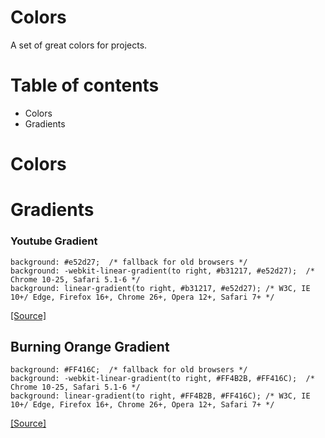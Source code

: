 # Colors
A set of great colors for projects.

# Table of contents
- Colors
- Gradients

# Colors

# Gradients

### Youtube Gradient

```
background: #e52d27;  /* fallback for old browsers */
background: -webkit-linear-gradient(to right, #b31217, #e52d27);  /* Chrome 10-25, Safari 5.1-6 */
background: linear-gradient(to right, #b31217, #e52d27); /* W3C, IE 10+/ Edge, Firefox 16+, Chrome 26+, Opera 12+, Safari 7+ */
```
[[Source]](https://uigradients.com/#YouTube)


## Burning Orange Gradient

```
background: #FF416C;  /* fallback for old browsers */
background: -webkit-linear-gradient(to right, #FF4B2B, #FF416C);  /* Chrome 10-25, Safari 5.1-6 */
background: linear-gradient(to right, #FF4B2B, #FF416C); /* W3C, IE 10+/ Edge, Firefox 16+, Chrome 26+, Opera 12+, Safari 7+ */
```
[[Source]](https://uigradients.com/#BurningOrange)
